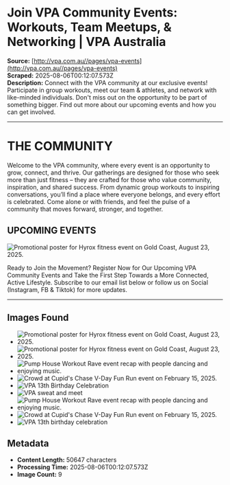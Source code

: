# Join VPA Community Events: Workouts, Team Meetups, & Networking | VPA Australia

**Source:** [http://vpa.com.au//pages/vpa-events](http://vpa.com.au//pages/vpa-events)  
**Scraped:** 2025-08-06T00:12:07.573Z  
**Description:** Connect with the VPA community at our exclusive events! Participate in group workouts, meet our team & athletes, and network with like-minded individuals. Don't miss out on the opportunity to be part of something bigger. Find out more about our upcoming events and how you can get involved.

---

# THE COMMUNITY

Welcome to the VPA community, where every event is an opportunity to grow, connect, and thrive. Our gatherings are designed for those who seek more than just fitness – they are crafted for those who value community, inspiration, and shared success. From dynamic group workouts to inspiring conversations, you’ll find a place where everyone belongs, and every effort is celebrated. Come alone or with friends, and feel the pulse of a community that moves forward, stronger, and together.

## UPCOMING EVENTS

![Promotional poster for Hyrox fitness event on Gold Coast, August 23, 2025.](https://i.shgcdn.com/ceb9a7ec-0856-4982-8ebc-2d00482daea6/-/format/auto/-/quality/normal/)

Ready to Join the Movement? Register Now for Our Upcoming VPA Community Events and Take the First Step Towards a More Connected, Active Lifestyle. Subscribe to our email list below or follow us on Social (Instagram, FB & Tiktok) for more updates.

---

## Images Found

- ![Promotional poster for Hyrox fitness event on Gold Coast, August 23, 2025.](https://i.shgcdn.com/ceb9a7ec-0856-4982-8ebc-2d00482daea6/-/format/auto/-/quality/normal/)
- ![Promotional poster for Hyrox fitness event on Gold Coast, August 23, 2025.](https://i.shgcdn.com/ceb9a7ec-0856-4982-8ebc-2d00482daea6/-/format/auto/-/quality/normal/)
- ![Pump House Workout Rave event recap with people dancing and enjoying music.](https://i.shgcdn.com/0a935fcb-4a48-408f-b1f0-c91e91cf6c19/-/format/auto/-/quality/normal/)
- ![Crowd at Cupid's Chase V-Day Fun Run event on February 15, 2025.](https://i.shgcdn.com/56fb1480-c292-4563-88bd-216f7981964b/)
- ![VPA 13th Birthday Celebration](https://i.shgcdn.com/f89c4280-e337-4a40-9b2d-0493b2ab91b6/-/format/auto/-/preview/3000x3000/-/quality/better/)
- ![VPA sweat and meet ](https://i.shgcdn.com/8459526c-8a70-4135-b430-6fbad83e22c2/-/format/auto/-/preview/3000x3000/-/quality/lighter/)
- ![Pump House Workout Rave event recap with people dancing and enjoying music.](https://i.shgcdn.com/0a935fcb-4a48-408f-b1f0-c91e91cf6c19/-/format/auto/-/quality/normal/)
- ![Crowd at Cupid's Chase V-Day Fun Run event on February 15, 2025.](https://i.shgcdn.com/56fb1480-c292-4563-88bd-216f7981964b/)
- ![VPA 13th birthday celebration](https://i.shgcdn.com/f89c4280-e337-4a40-9b2d-0493b2ab91b6/-/format/auto/-/preview/3000x3000/-/quality/lighter/)

## Metadata

- **Content Length:** 50647 characters
- **Processing Time:** 2025-08-06T00:12:07.573Z
- **Image Count:** 9
